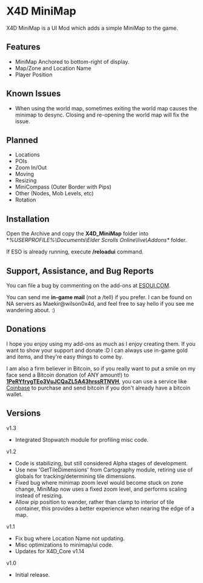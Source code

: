 # X4D **MiniMap**

X4D MiniMap is a UI Mod which adds a simple MiniMap to the game.

## Features

- MiniMap Anchored to bottom-right of display.
- Map/Zone and Location Name
- Player Position

## Known Issues

- When using the world map, sometimes exiting the world map causes the minimap to desync. Closing and re-opening the world map will fix the issue.

## Planned

- Locations
- POIs
- Zoom In/Out
- Moving
- Resizing
- MiniCompass (Outer Border with Pips)
- Other (Nodes, Mob Levels, etc)
- Rotation

## Installation

Open the Archive and copy the **X4D_MiniMap** folder into **%USERPROFILE%\Documents\Elder Scrolls Online\live\Addons\** folder.

If ESO is already running, execute **/reloadui** command.


## Support, Assistance, and Bug Reports

You can file a bug by commenting on the add-ons at <a href="http://www.esoui.com/downloads/author-4678.html">ESOUI.COM</a>.

You can send me **in-game mail** (not a /tell) if you prefer. I can be found on NA 
servers as Maekir@wilson0x4d, and feel free to say hello if you see me wandering 
about. :)


## Donations

I hope you enjoy using my add-ons as much as I enjoy creating them. If you want to show 
your support and donate :D I can always use in-game gold and items, and they're easy 
things to come by.

I am also a firm believer in Bitcoin, so if you really want to put a smile on my face 
send a Bitcoin donation (of ANY amount!) to <b><a href="bitcoin:1PeRYfrygTEo3VuJCQaZL5A43hrssRTNVH">1PeRYfrygTEo3VuJCQaZL5A43hrssRTNVH</a></b>,
you can use a service like <a href="https://www.coinbase.com">Coinbase</a> to purchase 
and send bitcoin if you don't already have a bitcoin wallet.


## Versions

v1.3

- Integrated Stopwatch module for profiling misc code.

v1.2

- Code is stabilizing, but still considered Alpha stages of development.
- Use new 'GetTileDimensions' from Cartography module, retiring use of globals for tracking/determining tile dimensions.
- Fixed bug where minimap zoom level would become stuck on zone change, MiniMap now uses a fixed zoom level, and performs scaling instead of resizing.
- Allow pip position to wander, rather than clamp to interior of tile container, this provides a better experience when nearing the edge of a map.

v1.1

- Fix bug where Location Name not updating.
- Misc optimizations to minimap/ui code.
- Updates for X4D_Core v1.14

v1.0

- Initial release.

